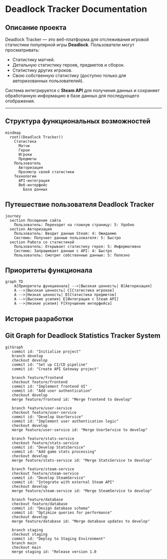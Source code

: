 # Deadlock Tracker Documentation

## Описание проекта

Deadlock Tracker — это веб-платформа для отслеживания игровой статистики популярной игры **Deadlock**. Пользователи могут просматривать:
- Статистику матчей.
- Детальную статистику героев, предметов и сборок.
- Статистику других игроков.
- Свою собственную статистику (доступно только для авторизованных пользователей).

Система интегрируется с **Steam API** для получения данных и сохраняет обработанную информацию в базе данных для последующего отображения.

---

## Структура функциональных возможностей

```mermaid
mindmap
  root((Deadlock Tracker))
    Статистика
      Матчи
      Герои
      Игроки
      Предметы
    Пользователь
      Авторизация
      Просмотр своей статистики
    Технологии
      API-интеграция
      Веб-интерфейс
        База данных
```
## Путешествие пользователя Deadlock Tracker
```mermaid
journey
  section Посещение сайта
    Пользователь: Переходит на главную страницу: 5: Удобно
  section Авторизация
    Пользователь: Вводит данные Steam: 4: Ожидаемо
    Система: Получает данные пользователя: 5: Быстро
  section Работа со статистикой
    Пользователь: Открывает статистику героя: 5: Информативно
    Система: Запрашивает данные с API: 4: Быстро
    Пользователь: Смотрит собственные данные: 5: Полезно
```
## Приоритеты функционала
```mermaid
graph TD
    A[Приоритеты функционала] -->|Высокая ценность| B[Авторизация]
    A -->|Высокая ценность| C[Статистика игроков]
    A -->|Низкая ценность| D[Статистика предметов]
    A -->|Высокие усилия| E[Интеграция с Steam API]
    A -->|Низкие усилия| F[Улучшение интерфейса]
```
## История разработки

## Git Graph for Deadlock Statistics Tracker System

```mermaid
gitGraph
   commit id: "Initialize project"
   branch develop
   checkout develop
   commit id: "Set up CI/CD pipeline"
   commit id: "Create API Gateway project"

   branch feature/frontend
   checkout feature/frontend
   commit id: "Implement frontend UI"
   commit id: "Add user authentication"
   checkout develop
   merge feature/frontend id: "Merge frontend to develop"

   branch feature/user-service
   checkout feature/user-service
   commit id: "Develop UserService"
   commit id: "Implement user authentication logic"
   checkout develop
   merge feature/user-service id: "Merge UserService to develop"

   branch feature/stats-service
   checkout feature/stats-service
   commit id: "Develop StatsService"
   commit id: "Add game stats processing"
   checkout develop
   merge feature/stats-service id: "Merge StatsService to develop"

   branch feature/steam-service
   checkout feature/steam-service
   commit id: "Develop SteamService"
   commit id: "Integrate with external Steam API"
   checkout develop
   merge feature/steam-service id: "Merge SteamService to develop"

   branch feature/database
   checkout feature/database
   commit id: "Design database schema"
   commit id: "Optimize queries for performance"
   checkout develop
   merge feature/database id: "Merge database updates to develop"

   branch staging
   checkout staging
   commit id: "Deploy to Staging Environment"
   branch main
   checkout main
   merge staging id: "Release version 1.0

```
